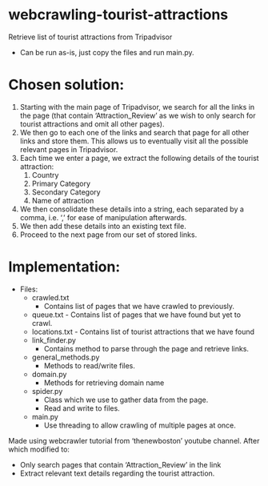 # webcrawling-tourist-attractions
Retrieve list of tourist attractions from Tripadvisor
- Can be run as-is, just copy the files and run main.py.

# Chosen solution:
1. Starting with the main page of Tripadvisor, we search for all the links in the page (that contain ‘Attraction_Review’ as we wish to only search for tourist attractions and omit all other pages).
1. We then go to each one of the links and search that page for all other links and store them. This allows us to eventually visit all the possible relevant pages in Tripadvisor.
1. Each time we enter a page, we extract the following details of the tourist attraction:
	1. Country
 	1. Primary Category
 	1. Secondary Category
 	1. Name of attraction
1. We then consolidate these details into a string, each separated by a comma, i.e. ‘,’ for ease of manipulation afterwards.
1. We then add these details into an existing text file.
1. Proceed to the next page from our set of stored links.

# Implementation:
- Files:
	- crawled.txt
 		- Contains list of pages that we have crawled to previously.
	- queue.txt
    		- Contains list of pages that we have found but yet to crawl. 
	- locations.txt
    		- Contains list of tourist attractions that we have found
	- link_finder.py
  		- Contains method to parse through the page and retrieve links. 
 	- general_methods.py
 		- Methods to read/write files.
	- domain.py
  		- Methods for retrieving domain name
	- spider.py
  		- Class which we use to gather data from the page.
  		- Read and write to files.
	- main.py
  		- Use threading to allow crawling of multiple pages at once.

Made using webcrawler tutorial from ‘thenewboston’ youtube channel. After which modified to:
-	Only search pages that contain ‘Attraction_Review’ in the link
-	Extract relevant text details regarding the tourist attraction.

